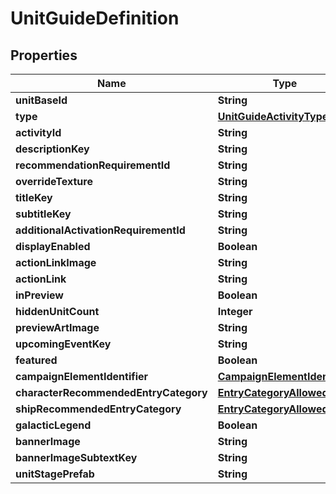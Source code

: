 

# UnitGuideDefinition


## Properties

| Name | Type | Description | Notes |
|------------ | ------------- | ------------- | -------------|
|**unitBaseId** | **String** |  |  [optional] |
|**type** | [**UnitGuideActivityType**](UnitGuideActivityType.md) |  |  [optional] |
|**activityId** | **String** |  |  [optional] |
|**descriptionKey** | **String** |  |  [optional] |
|**recommendationRequirementId** | **String** |  |  [optional] |
|**overrideTexture** | **String** |  |  [optional] |
|**titleKey** | **String** |  |  [optional] |
|**subtitleKey** | **String** |  |  [optional] |
|**additionalActivationRequirementId** | **String** |  |  [optional] |
|**displayEnabled** | **Boolean** |  |  [optional] |
|**actionLinkImage** | **String** |  |  [optional] |
|**actionLink** | **String** |  |  [optional] |
|**inPreview** | **Boolean** |  |  [optional] |
|**hiddenUnitCount** | **Integer** |  |  [optional] |
|**previewArtImage** | **String** |  |  [optional] |
|**upcomingEventKey** | **String** |  |  [optional] |
|**featured** | **Boolean** |  |  [optional] |
|**campaignElementIdentifier** | [**CampaignElementIdentifier**](CampaignElementIdentifier.md) |  |  [optional] |
|**characterRecommendedEntryCategory** | [**EntryCategoryAllowed**](EntryCategoryAllowed.md) |  |  [optional] |
|**shipRecommendedEntryCategory** | [**EntryCategoryAllowed**](EntryCategoryAllowed.md) |  |  [optional] |
|**galacticLegend** | **Boolean** |  |  [optional] |
|**bannerImage** | **String** |  |  [optional] |
|**bannerImageSubtextKey** | **String** |  |  [optional] |
|**unitStagePrefab** | **String** |  |  [optional] |



